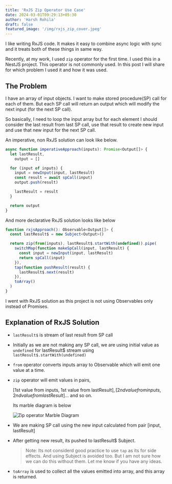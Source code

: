 ```yaml
---
title: 'RxJS Zip Operator Use Case'
date: 2024-03-01T09:29:13+05:30
author: 'Harsh Rohila'
draft: false
featured_image: '/img/rxjs_zip_cover.jpeg'
---
```


I like writing RxJS code. It makes it easy to combine async logic with sync and it treats both of these things in same way.

Recently, at my work, I used `zip` operator for the first time. I used this in a NestJS project. This operator is not commonly used. In this post I will share for which problem I used it and how it was used.

## The Problem

I have an array of input objects. I want to make stored procedure(SP) call for each of them. But each SP call will return an output which will modify the next input (for the next SP call).

So basically, I need to loop the input array but for each element I should consider the last result from last SP call, use that result to create new input and use that new input for the next SP call.

An imperative, non RxJS solution can look like below.

```ts
async function imperativeApproach(inputs): Promise<Output[]> {
  let lastResult,
    output = []

  for (input of inputs) {
    input = newInput(input, lastResult)
    const result = await spCall(input)
    output.push(result)

    lastResult = result
  }

  return output
}
```

And more declarative RxJS solution looks like below

```ts
function rxjsApproach(): Observable<Output[]> {
  const lastResult$ = new Subject<Output>()

  return zip(from(inputs), lastResult$.startWith(undefined)).pipe(
    switchMap(function makeSpCall(input, lastResult) {
      const input = newInput(input, lastResult)
      return spCall(input)
    }),
    tap(function pushResult(result) {
      lastResult$.next(result)
    }),
    toArray()
  )
}
```

I went with RxJS solution as this project is not using Observables only instead of Promises.

## Explanation of RxJS Solution

- `lastResult$` is stream of last result from SP call
- Initially as we are not making any SP call, we are using initial value as `undefined` for lastResult$ stream using `lastResult$.startWith(undefined)`
- `from` operator converts inputs array to Observable which will emit one value at a time.
- `zip` operator will emit values in pairs,

  [1st value from inputs, 1st value from lastResult$], [2nd value from inputs, 2nd value from lastResult$]... and so on.

  Its marble diagram is below

  ![Zip operator Marble Diagram](/img/zip_operator.png)

- We are making SP call using the new input calculated from pair [input, lastResult]
- After getting new result, its pushed to lastResult$ Subject.
  > Note: Its not considerd good practice to use `tap` as its for side effects. And using Subject is avoided too. But I am not sure how we can do this without them. Let me know if you have any ideas.
- `toArray` is used to collect all the values emitted into array, and this array is returned.
